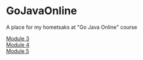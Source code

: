 # GoJavaOnline
A place for my hometsaks at "Go Java Online" course

[Module 3](https://github.com/jonni21/GoJavaOnline/tree/master/src/gojava/module03)<br />
[Module 4](https://github.com/jonni21/GoJavaOnline/tree/master/src/gojava/module04)<br />
[Module 5](https://github.com/jonni21/GoJavaOnline/tree/master/src/gojava/module05)